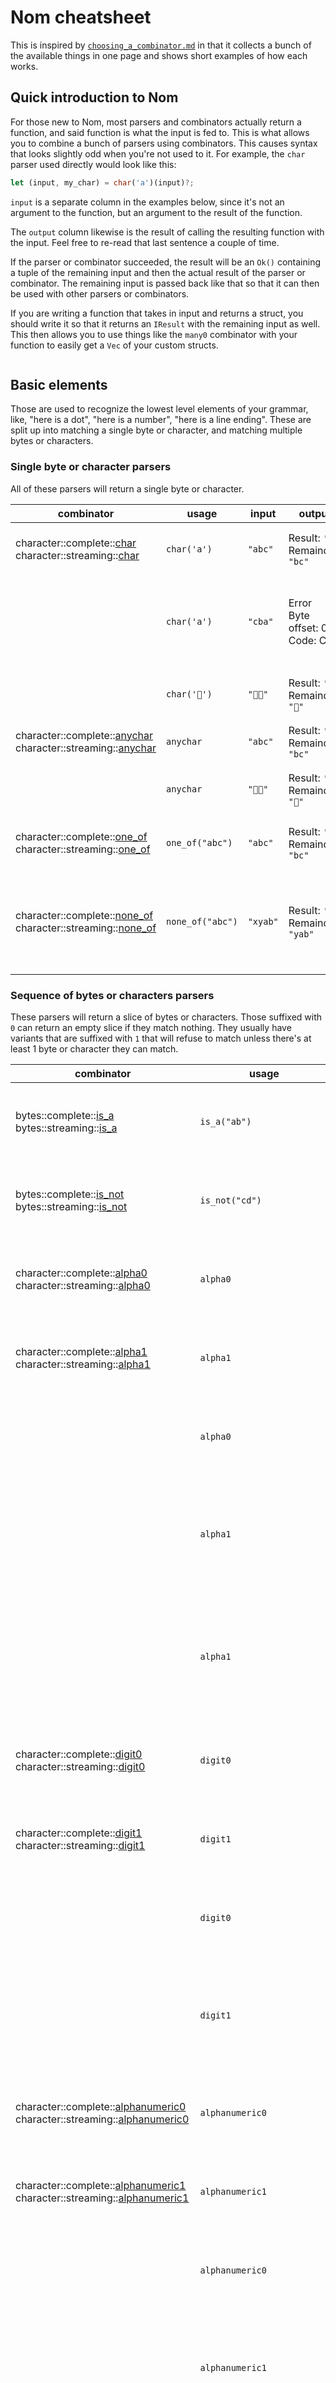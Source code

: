 # Nom cheatsheet

This is inspired by [`choosing_a_combinator.md`](https://github.com/Geal/nom/blob/master/doc/choosing_a_combinator.md) in that it collects a bunch of the available things in one page and shows short examples of how each works.




## Quick introduction to Nom

For those new to Nom, most parsers and combinators actually return a function, and said function is what the input is fed to. This is what allows you to combine a bunch of parsers using combinators. This causes syntax that looks slightly odd when you're not used to it. For example, the `char` parser used directly would look like this:

```rust
let (input, my_char) = char('a')(input)?;
```

`input` is a separate column in the examples below, since it's not an argument to the function, but an argument to the result of the function.

The `output` column likewise is the result of calling the resulting function with the input. Feel free to re-read that last sentence a couple of time.

If the parser or combinator succeeded, the result will be an `Ok()` containing a tuple of the remaining input and then the actual result of the parser or combinator. The remaining input is passed back like that so that it can then be used with other parsers or combinators.

If you are writing a function that takes in input and returns a struct, you should write it so that it returns an `IResult` with the remaining input as well. This then allows you to use things like the `many0` combinator with your function to easily get a `Vec` of your custom structs.

```rust

```

## Basic elements

Those are used to recognize the lowest level elements of your grammar, like, "here is a dot", "here is a number", "here is a line ending". These are split up into matching a single byte or character, and matching multiple bytes or characters. 

### Single byte or character parsers

All of these parsers will return a single byte or character.

| combinator | usage | input | output | description |
|---|---|---|---|---|
| character::complete::[char](https://docs.rs/nom/latest/nom/character/complete/fn.char.html)<br>character::streaming::[char](https://docs.rs/nom/latest/nom/character/streaming/fn.char.html) | `char('a')` | `"abc"` | Result: `'a'`<br>Remainder: `"bc"` | Matches one specific character |
|  | `char('a')` | `"cba"` | Error<br>Byte offset: 0<br>Code: Char | If that character isn't the immediate input, parsing fails |
|  | `char('💞')` | `"💞🦀"` | Result: `'💞'`<br>Remainder: `"🦀"` | Multi-byte characters work as well |
| character::complete::[anychar](https://docs.rs/nom/latest/nom/character/complete/fn.anychar.html)<br>character::streaming::[anychar](https://docs.rs/nom/latest/nom/character/streaming/fn.anychar.html) | `anychar` | `"abc"` | Result: `'a'`<br>Remainder: `"bc"` | Matches any single character |
|  | `anychar` | `"💞🦀"` | Result: `'💞'`<br>Remainder: `"🦀"` | Multi-byte characters work as well |
| character::complete::[one_of](https://docs.rs/nom/latest/nom/character/complete/fn.one_of.html)<br>character::streaming::[one_of](https://docs.rs/nom/latest/nom/character/streaming/fn.one_of.html) | `one_of("abc")` | `"abc"` | Result: `'a'`<br>Remainder: `"bc"` | Matches one of the provided characters |
| character::complete::[none_of](https://docs.rs/nom/latest/nom/character/complete/fn.none_of.html)<br>character::streaming::[none_of](https://docs.rs/nom/latest/nom/character/streaming/fn.none_of.html) | `none_of("abc")` | `"xyab"` | Result: `'x'`<br>Remainder: `"yab"` | Matches a single character that is anything but the provided characters |

### Sequence of bytes or characters parsers

These parsers will return a slice of bytes or characters. Those suffixed with `0` can return an empty slice if they match nothing. They usually have variants that are suffixed with `1` that will refuse to match unless there's at least 1 byte or character they can match. 

| combinator | usage | input | output | description |
|---|---|---|---|---|
| bytes::complete::[is_a](https://docs.rs/nom/latest/nom/bytes/complete/fn.is_a.html)<br>bytes::streaming::[is_a](https://docs.rs/nom/latest/nom/bytes/streaming/fn.is_a.html) | `is_a("ab")` | `"ababc"` | Result: `"abab"`<br>Remainder: `"c"` | Matches a sequence of any of the characters passed as arguments |
| bytes::complete::[is_not](https://docs.rs/nom/latest/nom/bytes/complete/fn.is_not.html)<br>bytes::streaming::[is_not](https://docs.rs/nom/latest/nom/bytes/streaming/fn.is_not.html) | `is_not("cd")` | `"ababc"` | Result: `"abab"`<br>Remainder: `"c"` | Matches a sequence of none of the characters passed as arguments |
| character::complete::[alpha0](https://docs.rs/nom/latest/nom/character/complete/fn.alpha0.html)<br>character::streaming::[alpha0](https://docs.rs/nom/latest/nom/character/streaming/fn.alpha0.html) | `alpha0` | `"abc123"` | Result: `"abc"`<br>Remainder: `"123"` | Matches zero or more alphabetical ASCII characters (`a-zA-Z`) |
| character::complete::[alpha1](https://docs.rs/nom/latest/nom/character/complete/fn.alpha1.html)<br>character::streaming::[alpha1](https://docs.rs/nom/latest/nom/character/streaming/fn.alpha1.html) | `alpha1` | `"abc123"` | Result: `"abc"`<br>Remainder: `"123"` | Matches one or more alphabetical ASCII characters (`a-zA-Z`) |
|  | `alpha0` | `"123abc"` | Result: `""`<br>Remainder: `"123abc"` | Because it is allowed to return an empty string, this does not error |
|  | `alpha1` | `"123abc"` | Error<br>Byte offset: 0<br>Code: Alpha | This however does error, because there must be at least one alphabetical ASCII character |
|  | `alpha1` | `"ααα"` | Error<br>Byte offset: 0<br>Code: Alpha | Only ASCII counts for these, not all of the unicode alphabetical characters. (These are Greek Alphas.) |
| character::complete::[digit0](https://docs.rs/nom/latest/nom/character/complete/fn.digit0.html)<br>character::streaming::[digit0](https://docs.rs/nom/latest/nom/character/streaming/fn.digit0.html) | `digit0` | `"123abc"` | Result: `"123"`<br>Remainder: `"abc"` | Matches zero or more numerical ASCII characters (`0-9`) |
| character::complete::[digit1](https://docs.rs/nom/latest/nom/character/complete/fn.digit1.html)<br>character::streaming::[digit1](https://docs.rs/nom/latest/nom/character/streaming/fn.digit1.html) | `digit1` | `"123abc"` | Result: `"123"`<br>Remainder: `"abc"` | Matches one or more numerical ASCII characters (`0-9`) |
|  | `digit0` | `"abc123"` | Result: `""`<br>Remainder: `"abc123"` | Because it is allowed to return an empty string, this does not error |
|  | `digit1` | `"abc123"` | Error<br>Byte offset: 0<br>Code: Digit | This however does error, because there must be at least one numerical ASCII character |
| character::complete::[alphanumeric0](https://docs.rs/nom/latest/nom/character/complete/fn.alphanumeric0.html)<br>character::streaming::[alphanumeric0](https://docs.rs/nom/latest/nom/character/streaming/fn.alphanumeric0.html) | `alphanumeric0` | `"abc123"` | Result: `"abc123"`<br>Remainder: `""` | Matches zero or more alphanumeric ASCII characters (`a-zA-Z0-9`) |
| character::complete::[alphanumeric1](https://docs.rs/nom/latest/nom/character/complete/fn.alphanumeric1.html)<br>character::streaming::[alphanumeric1](https://docs.rs/nom/latest/nom/character/streaming/fn.alphanumeric1.html) | `alphanumeric1` | `"abc123"` | Result: `"abc123"`<br>Remainder: `""` | Matches one or more alphanumeric ASCII characters (`a-zA-Z0-9`) |
|  | `alphanumeric0` | `"&abc123"` | Result: `""`<br>Remainder: `"&abc123"` | Because it is allowed to return an empty string, this does not error |
|  | `alphanumeric1` | `"&abc123"` | Error<br>Byte offset: 0<br>Code: AlphaNumeric | This however does error, because there must be at least one alphanumeric ASCII character |
| character::complete::[hex_digit0](https://docs.rs/nom/latest/nom/character/complete/fn.hex_digit0.html)<br>character::streaming::[hex_digit0](https://docs.rs/nom/latest/nom/character/streaming/fn.hex_digit0.html) | `hex_digit0` | `"123abcghi"` | Result: `"123abc"`<br>Remainder: `"ghi"` | Matches zero or more hexadecimal ASCII characters (`0-9a-fA-F`) |
| character::complete::[hex_digit1](https://docs.rs/nom/latest/nom/character/complete/fn.hex_digit1.html)<br>character::streaming::[hex_digit1](https://docs.rs/nom/latest/nom/character/streaming/fn.hex_digit1.html) | `hex_digit1` | `"123abcghi"` | Result: `"123abc"`<br>Remainder: `"ghi"` | Matches one or more hexadecimal ASCII characters (`0-9a-fA-F`) |
| bytes::complete::[tag](https://docs.rs/nom/latest/nom/bytes/complete/fn.tag.html)<br>bytes::streaming::[tag](https://docs.rs/nom/latest/nom/bytes/streaming/fn.tag.html)<br>bits::complete::[tag](https://docs.rs/nom/latest/nom/bits/complete/fn.tag.html)<br>bits::streaming::[tag](https://docs.rs/nom/latest/nom/bits/streaming/fn.tag.html) | `tag("hello")` | `"hello world"` | Result: `"hello"`<br>Remainder: `" world"` | Recognizes a specific suite of characters, bytes, or bits |
| bytes::complete::[tag_no_case](https://docs.rs/nom/latest/nom/bytes/complete/fn.tag_no_case.html)<br>bytes::streaming::[tag_no_case](https://docs.rs/nom/latest/nom/bytes/streaming/fn.tag_no_case.html) | `tag_no_case("hello")` | `"HeLLo World"` | Result: `"HeLLo"`<br>Remainder: `" World"` | Recognizes a specific suite of characters, in a case insensitive manner |
|  | `tag_no_case("γειά")` | `"Γειά Κόσμο"` | Result: `"Γειά"`<br>Remainder: `" Κόσμο"` | This also works with non-ASCII characters. A `γ` is a lowercase `Γ`. (Greek Gamma) |
| character::complete::[newline](https://docs.rs/nom/latest/nom/character/complete/fn.newline.html)<br>character::streaming::[newline](https://docs.rs/nom/latest/nom/character/streaming/fn.newline.html) | `newline` | `"\nhello"` | Result: `'\n'`<br>Remainder: `"hello"` | Matches a newline character, known as `\n` or `LF` |
| character::complete::[crlf](https://docs.rs/nom/latest/nom/character/complete/fn.crlf.html)<br>character::streaming::[crlf](https://docs.rs/nom/latest/nom/character/streaming/fn.crlf.html) | `crlf` | `"\r\nhello"` | Result: `"\r\n"`<br>Remainder: `"hello"` | Matches a carriage return followed by a newline, known as `\r\n` or `CRLF` |
| character::complete::[line_ending](https://docs.rs/nom/latest/nom/character/complete/fn.line_ending.html)<br>character::streaming::[line_ending](https://docs.rs/nom/latest/nom/character/streaming/fn.line_ending.html) | `line_ending` | `"\r\nhello"` | Result: `"\r\n"`<br>Remainder: `"hello"` | Matches an end of line, either Unix style (`\n` or `LF`) or Windows style (`\r\n` AKA `CRLF`) |
|  | `line_ending` | `"\nhello"` | Result: `"\n"`<br>Remainder: `"hello"` | Basically `line_ending` is the same as [`alt((crlf, newline))`](alt), but has a better performance |
| bytes::complete::[take](https://docs.rs/nom/latest/nom/bytes/complete/fn.take.html)<br>bytes::streaming::[take](https://docs.rs/nom/latest/nom/bytes/streaming/fn.take.html)<br>bits::complete::[take](https://docs.rs/nom/latest/nom/bits/complete/fn.take.html)<br>bits::streaming::[take](https://docs.rs/nom/latest/nom/bits/streaming/fn.take.html) | `take(4u8)` | `"hello"` | Result: `"hell"`<br>Remainder: `"o"` | Takes a specific number of characters, bytes, or bits |
| bytes::complete::[take_while](https://docs.rs/nom/latest/nom/bytes/complete/fn.take_while.html)<br>bytes::streaming::[take_while](https://docs.rs/nom/latest/nom/bytes/streaming/fn.take_while.html)<br>bytes::complete::[take_while1](https://docs.rs/nom/latest/nom/bytes/complete/fn.take_while1.html)<br>bytes::streaming::[take_while1](https://docs.rs/nom/latest/nom/bytes/streaming/fn.take_while1.html) | `take_while(\|c\| c as u8 > 64)` | `"abc123"` | Result: `"abc"`<br>Remainder: `"123"` | Returns the longest consecutive list of bytes for which the provided function returns true. `take_while1` does the same, but must return at least one character |
| bytes::complete::[take_while_m_n](https://docs.rs/nom/latest/nom/bytes/complete/fn.take_while_m_n.html)<br>bytes::streaming::[take_while_m_n](https://docs.rs/nom/latest/nom/bytes/streaming/fn.take_while_m_n.html) | `take_while_m_n(4, 5, \|c\| is_alphanumeric(c as u8))` | `"abcd123"` | Result: `"abcd1"`<br>Remainder: `"23"` | Like `take_while`, but with a minimum and maximum length for the match |
|  | `take_while_m_n(4, 5, \|c\| is_alphanumeric(c as u8))` | `"abcd-123"` | Result: `"abcd"`<br>Remainder: `"-123"` |  |
| bytes::complete::[take_till](https://docs.rs/nom/latest/nom/bytes/complete/fn.take_till.html)<br>bytes::streaming::[take_till](https://docs.rs/nom/latest/nom/bytes/streaming/fn.take_till.html)<br>bytes::complete::[take_till1](https://docs.rs/nom/latest/nom/bytes/complete/fn.take_till1.html)<br>bytes::streaming::[take_till1](https://docs.rs/nom/latest/nom/bytes/streaming/fn.take_till1.html) | `take_till(\|c\| c as u8 <= 64)` | `"abc123"` | Result: `"abc"`<br>Remainder: `"123"` | Returns the longest list of consecutive bytes for which the provided function returns false. `take_till1` does the same, but must return at least one character. Basically `take_till` is the same as `take_while` but with the result of the provided function negated |
| bytes::complete::[take_until](https://docs.rs/nom/latest/nom/bytes/complete/fn.take_until.html)<br>bytes::streaming::[take_until](https://docs.rs/nom/latest/nom/bytes/streaming/fn.take_until.html)<br>bytes::complete::[take_until1](https://docs.rs/nom/latest/nom/bytes/complete/fn.take_until1.html)<br>bytes::streaming::[take_until1](https://docs.rs/nom/latest/nom/bytes/streaming/fn.take_until1.html) | `take_until("world")` | `"Hello world"` | Result: `"Hello "`<br>Remainder: `"world"` | Returns the longest list of bytes or characters until the provided tag is found. `take_until1` does the same, but must return at least one character |
| bytes::complete::[escaped](https://docs.rs/nom/latest/nom/bytes/complete/fn.escaped.html)<br>bytes::streaming::[escaped](https://docs.rs/nom/latest/nom/bytes/streaming/fn.escaped.html) | `escaped(digit1, '\\', one_of(r#""n\"#))` | `r#"12\"34"#` | Result: `"12\\\"34"`<br>Remainder: `""` | XXX: no idea why this is useful |
|  | `escaped(digit1, '\\', one_of(r#""n\"#))` | `r#"12"34"#` | Result: `"12"`<br>Remainder: `"\"34"` |  |
| bytes::complete::[escaped_transform](https://docs.rs/nom/latest/nom/bytes/complete/fn.escaped_transform.html)<br>bytes::streaming::[escaped_transform](https://docs.rs/nom/latest/nom/bytes/streaming/fn.escaped_transform.html) | `escaped_transform(alpha1, '\\', value("n", tag("n")))` | `r"ab\ncd"` | Result: `"abncd"`<br>Remainder: `""` | XXX: no idea why this is useful |

## General combinators

| combinator | usage | input | output | description |
|---|---|---|---|---|
| combinator::[value](https://docs.rs/nom/latest/nom/combinator/fn.value.html) | `value(1234, alpha1)` | `"abc789def"` | Result: `1234`<br>Remainder: `"789def"` | Returns the provided value if the parser succeeds |
| combinator::[map](https://docs.rs/nom/latest/nom/combinator/fn.map.html) | `map(digit1, \|s: &str\| s.parse::<u8>().unwrap())` | `"123abc"` | Result: `123`<br>Remainder: `"abc"` | Maps a function on the result of a parser |
| combinator::[map_opt](https://docs.rs/nom/latest/nom/combinator/fn.map_opt.html) | `map_opt(digit1, \|s: &str\| s.parse::<u8>().ok())` | `"123abc"` | Result: `123`<br>Remainder: `"abc"` | Same as `map()` but requires the function to return an `Option` |
| combinator::[map_res](https://docs.rs/nom/latest/nom/combinator/fn.map_res.html) | `map_res(digit1, \|s: &str\| s.parse::<u8>())` | `"123abc"` | Result: `123`<br>Remainder: `"abc"` | Same as `map()` but requires the function to return an `Result` |
| combinator::[flat_map](https://docs.rs/nom/latest/nom/combinator/fn.flat_map.html) | `flat_map(u8, take)` | `&[2, 90, 91, 92, 93][..]` | Result: `[90, 91]`<br>Remainder: `[92, 93]` | Apply the first parser, then use its output as the argument for the second parser and apply that to the rest of the input. In this example `u8` reads a single byte as an unsigned integer, then makes that the argument to `take` causing it to read the next 2 bytes |
| combinator::[map_parser](https://docs.rs/nom/latest/nom/combinator/fn.map_parser.html) | `map_parser(take(5u8), digit1)` | `"123abc"` | Result: `"123"`<br>Remainder: `"c"` | Apply the second parser on the result of the first parser |
| combinator::[not](https://docs.rs/nom/latest/nom/combinator/fn.not.html) | `not(alpha1)` | `"123"` | Result: `()`<br>Remainder: `"123"` | Succeeds if the child parser returns an error |
| combinator::[opt](https://docs.rs/nom/latest/nom/combinator/fn.opt.html) | `opt(alpha1)` | `"abc123"` | Result: `Some("abc")`<br>Remainder: `"123"` | Returns an `Option` of the child parser. `Some()` if the child parser is succesful, and `None` if not |
| combinator::[peek](https://docs.rs/nom/latest/nom/combinator/fn.peek.html) | `peek(alpha1)` | `"abc123"` | Result: `"abc"`<br>Remainder: `"abc123"` | Applies the child parser but does not consume the input |
|  | `alpha1` | `"abc123"` | Result: `"abc"`<br>Remainder: `"123"` |  |
| combinator::[recognize](https://docs.rs/nom/latest/nom/combinator/fn.recognize.html) | `recognize(separated_pair(alpha1, char(','), alpha1))` | `"abc,def"` | Result: `"abc,def"`<br>Remainder: `""` | Returns a slice of the input consumed by the child parser/combinator. No matter how complex/nested, or whether combinators throw parts away, this will return a single slice with everything that was consumed |
| combinator::[rest](https://docs.rs/nom/latest/nom/combinator/fn.rest.html) | `rest` | `"abc"` | Result: `"abc"`<br>Remainder: `""` | Returns the remaining input. Mainly useful for combining with other combinators |
| combinator::[rest_len](https://docs.rs/nom/latest/nom/combinator/fn.rest_len.html) | `rest_len` | `"abc"` | Result: `3`<br>Remainder: `"abc"` | Returns the length of the remaining input, does not consume anything |
| combinator::[into](https://docs.rs/nom/latest/nom/combinator/fn.into.html) | `let output: IResult<&str, Vec<u8>> = into(my_alpha1)` | `"abcd"` | Result: `[97, 98, 99, 100]`<br>Remainder: `""` | Use Rust's `Into` trait to convert the result of a parser if possible |

## Choice combinators

| combinator | usage | input | output | description |
|---|---|---|---|---|
| branch::[alt](https://docs.rs/nom/latest/nom/branch/fn.alt.html) | `alt((tag("ab"), tag("cd")))` | `"cdef"` | Result: `"cd"`<br>Remainder: `"ef"` | Try a list of parsers and return the result of the first successful one |
| combinator::[success](https://docs.rs/nom/latest/nom/combinator/fn.success.html) | `success(1)` | `"abc"` | Result: `1`<br>Remainder: `"abc"` | Always succeeds and returns the given value without consuming any input. Useful for giving `alt` a default |
|  | `alt((value(-1, char('-')), value(1, char('+')), success(1)))` | `"10"` | Result: `1`<br>Remainder: `"10"` |  |
| branch::[permutation](https://docs.rs/nom/latest/nom/branch/fn.permutation.html) | `permutation((tag("ab"), tag("cd"), tag("12")))` | `"cd12abc"` | Result: `("ab", "cd", "12")`<br>Remainder: `"c"` | Succeeds when all its child parser have succeeded, whatever the order |
| combinator::[cond](https://docs.rs/nom/latest/nom/combinator/fn.cond.html) | `cond(true, alpha1)` | `"abc123"` | Result: `Some("abc")`<br>Remainder: `"123"` | Return result from the parser if the first argument is true, otherwise return `None` |

## Sequence combinators

| combinator | usage | input | output | description |
|---|---|---|---|---|
| sequence::[delimited](https://docs.rs/nom/latest/nom/sequence/fn.delimited.html) | `delimited(char('('), take(2u8), char(')'))` | `"(ab)cd"` | Result: `"ab"`<br>Remainder: `"cd"` | Returns only the second parser out of three |
| sequence::[preceded](https://docs.rs/nom/latest/nom/sequence/fn.preceded.html) | `preceded(tag("ab"), tag("XY"))` | `"abXYZ"` | Result: `"XY"`<br>Remainder: `"Z"` | Returns only the second parser out of two |
| sequence::[terminated](https://docs.rs/nom/latest/nom/sequence/fn.terminated.html) | `terminated(tag("ab"), tag("XY"))` | `"abXYZ"` | Result: `"ab"`<br>Remainder: `"Z"` | Returns only the result from the first parser out of two, discarding the other |
| sequence::[pair](https://docs.rs/nom/latest/nom/sequence/fn.pair.html) | `pair(tag("ab"), tag("XY"))` | `"abXYZ"` | Result: `("ab", "XY")`<br>Remainder: `"Z"` | Applies two parsers, returns their results as a tuple |
| sequence::[separated_pair](https://docs.rs/nom/latest/nom/sequence/fn.separated_pair.html) | `separated_pair(tag("hello"), char(','), tag("world"))` | `"hello,world!"` | Result: `("hello", "world")`<br>Remainder: `"!"` | Returns the results from the first and third parsers as a tuple, discarding the second |
| sequence::[tuple](https://docs.rs/nom/latest/nom/sequence/fn.tuple.html) | `tuple((tag("ab"), tag("XY"), take(1u8)))` | `"abXYZ!"` | Result: `("ab", "XY", "Z")`<br>Remainder: `"!"` | Chains parsers and assembles the sub results in a tuple. You can use as many child parsers as you can put elements in a tuple |

## Applying a parser multiple times

| combinator | usage | input | output | description |
|---|---|---|---|---|
| multi::[count](https://docs.rs/nom/latest/nom/multi/fn.count.html) | `count(take(2u8), 3)` | `"abcdefgh"` | Result: `["ab", "cd", "ef"]`<br>Remainder: `"gh"` | Applies the child parser a specified number of times and returns the list of results in a `Vec` |
| multi::[many0](https://docs.rs/nom/latest/nom/multi/fn.many0.html)<br>multi::[many1](https://docs.rs/nom/latest/nom/multi/fn.many1.html) | `many0(tag("ab"))` | `"abababc"` | Result: `["ab", "ab", "ab"]`<br>Remainder: `"c"` | Applies the parser 0 or more times and returns the list of results in a `Vec`. `many1` does the same operation but must return at least one element |
| multi::[many_m_n](https://docs.rs/nom/latest/nom/multi/fn.many_m_n.html) | `many_m_n(2, 2, tag("ab"))` | `"ababc"` | Result: `["ab", "ab"]`<br>Remainder: `"c"` | Applies the parser at least `m` and at most `n` times and returns the list of results in a `Vec` |
| multi::[many_till](https://docs.rs/nom/latest/nom/multi/fn.many_till.html) | `many_till(tag("ab"), tag("ef"))` | `"ababefg"` | Result: `(["ab", "ab"], "ef")`<br>Remainder: `"g"` | Applies the first parser until the second applies. Returns a tuple containing the list of results from the first in a `Vec` and the result of the second |
| multi::[separated_list0](https://docs.rs/nom/latest/nom/multi/fn.separated_list0.html)<br>multi::[separated_list1](https://docs.rs/nom/latest/nom/multi/fn.separated_list1.html) | `separated_list0(tag(","), tag("ab"))` | `"ab,ab,ab."` | Result: `["ab", "ab", "ab"]`<br>Remainder: `"."` | Using the first parser to match separators, returns a `Vec` of zero or more results from the second parser. `separated_list1` does the same operation but must return at least one element |
| multi::[fold_many0](https://docs.rs/nom/latest/nom/multi/fn.fold_many0.html)<br>multi::[fold_many1](https://docs.rs/nom/latest/nom/multi/fn.fold_many1.html)<br>multi::[fold_many_m_n](https://docs.rs/nom/latest/nom/multi/fn.fold_many_m_n.html) | `fold_many0(take(1u8), Vec::new, \|mut acc, item\| { acc.push(item); acc })` | `"abc"` | Result: `["a", "b", "c"]`<br>Remainder: `""` | Applies the parser 0 or more times and folds the list of return values. The `fold_many1` version must apply the parser at least one time, and `fold_many_m_n` must apply the parser at least `m` and at most `n` times |
| multi::[length_count](https://docs.rs/nom/latest/nom/multi/fn.length_count.html) | `length_count(number, tag("ab"))` | `"2ababab"` | Result: `["ab", "ab"]`<br>Remainder: `"ab"` | Gets a number from the first parser, then applies the second parser that many times. `number` is a custom defined parser along the lines of text to integer parsers below |

## Combinators to do with completeness

| combinator | usage | input | output | description |
|---|---|---|---|---|
| combinator::[all_consuming](https://docs.rs/nom/latest/nom/combinator/fn.all_consuming.html) | `all_consuming(pair(alpha1, number))` | `"abc123"` | Result: `("abc", 123)`<br>Remainder: `""` | Returns what the child parser returned if, and only if, the input is exhausted. Otherwise returns an error |
|  | `all_consuming(pair(alpha1, number))` | `"abc123abc"` | Error<br>Byte offset: 6<br>Code: Eof |  |
| combinator::[complete](https://docs.rs/nom/latest/nom/combinator/fn.complete.html) | `complete(nom::bytes::streaming::take(5u8))` | `"abcd"` | Error<br>Byte offset: 0<br>Code: Complete | Turns an `Incomplete` result from a streaming parser into an error. The example is the equivalent of `nom::bytes::complete::take(5u8)` |
|  | `nom::bytes::streaming::take(5u8)` | `"abcd"` | Incomplete<br>Needed: unknown |  |
| combinator::[eof](https://docs.rs/nom/latest/nom/combinator/fn.eof.html) | `eof` | `""` | Result: `""`<br>Remainder: `""` | Returns an error if the input is not exhausted, otherwise returns the input |
|  | `eof` | `"abc"` | Error<br>Byte offset: 0<br>Code: Eof |  |

## Numbers

### Text to number

Nom does not provide helper functions for converting text to integers, so here are some
various ways to get started:

#### Generic integer with optional +/- sign
```rust
fn number<T>(input: &str) -> IResult<&str, T>
where
    T: FromStr,
    <T as std::str::FromStr>::Err: std::fmt::Debug,
{
    map(
        recognize(pair(opt(one_of("+-")), digit1)),
        |s: &str| s.parse::<T>().unwrap()
    )(input)
}
```
#### Generic integer with optional - sign
```rust
fn number<T>(input: &str) -> IResult<&str, T>
where
    T: FromStr,
    <T as std::str::FromStr>::Err: std::fmt::Debug,
{
    map(
        recognize(pair(opt(tag("-")), digit1)),
        |s: &str| s.parse::<T>().unwrap()
    )(input)
}
```
#### `usize`
```rust
fn number(input: &str) -> IResult<&str, usize> {
    map(digit1, |s: &str| s.parse::<usize>().unwrap())(input)
}
```
#### Provided integer parsers

| combinator | usage | input | output | description |
|---|---|---|---|---|
| number::complete::[double](https://docs.rs/nom/latest/nom/number/complete/fn.double.html)<br>number::streaming::[double](https://docs.rs/nom/latest/nom/number/streaming/fn.double.html)<br>number::complete::[float](https://docs.rs/nom/latest/nom/number/complete/fn.float.html)<br>number::streaming::[float](https://docs.rs/nom/latest/nom/number/streaming/fn.float.html) | `double` | `"123E-02"` | Result: `1.23`<br>Remainder: `""` | Recognizes floating point number in a byte string and returns an `f64`.  `float` does the same for `f32` |
| number::complete::[recognize_float](https://docs.rs/nom/latest/nom/number/complete/fn.recognize_float.html)<br>number::streaming::[recognize_float](https://docs.rs/nom/latest/nom/number/streaming/fn.recognize_float.html) | `recognize_float` | `"123E-02"` | Result: `"123E-02"`<br>Remainder: `""` | Recognizes floating point number in a byte string and returns the corresponding slice |
| number::complete::[hex_u32](https://docs.rs/nom/latest/nom/number/complete/fn.hex_u32.html)<br>number::streaming::[hex_u32](https://docs.rs/nom/latest/nom/number/streaming/fn.hex_u32.html) | `hex_u32` | `b"abcxyz"` | Result: `2748`<br>Remainder: `[120, 121, 122]` | Recognizes hex-encoded `u32` |

### Binary to number

Parsing integers from binary formats can be done in two ways: With parser functions, or combinators with configurable endianness:

| combinator | usage | input | output | description |
|---|---|---|---|---|
| number::complete::[i8](https://docs.rs/nom/latest/nom/number/complete/fn.i8.html)<br>number::streaming::[i8](https://docs.rs/nom/latest/nom/number/streaming/fn.i8.html) | `i8` | `&[0xf0][..]` | Result: `-16`<br>Remainder: `[]` | Recognizes a signed integer. Endianness does not matter for single byte numbers, so there's no `nom::Endianness` parameter |
| number::complete::[i16](https://docs.rs/nom/latest/nom/number/complete/fn.i16.html)<br>number::streaming::[i16](https://docs.rs/nom/latest/nom/number/streaming/fn.i16.html)<br>number::complete::[i24](https://docs.rs/nom/latest/nom/number/complete/fn.i24.html)<br>number::streaming::[i24](https://docs.rs/nom/latest/nom/number/streaming/fn.i24.html)<br>number::complete::[i32](https://docs.rs/nom/latest/nom/number/complete/fn.i32.html)<br>number::streaming::[i32](https://docs.rs/nom/latest/nom/number/streaming/fn.i32.html)<br>number::complete::[i64](https://docs.rs/nom/latest/nom/number/complete/fn.i64.html)<br>number::streaming::[i64](https://docs.rs/nom/latest/nom/number/streaming/fn.i64.html)<br>number::complete::[i128](https://docs.rs/nom/latest/nom/number/complete/fn.i128.html)<br>number::streaming::[i128](https://docs.rs/nom/latest/nom/number/streaming/fn.i128.html) | `i16(Endianness::Big)` | `&[0xff, 0x00][..]` | Result: `-256`<br>Remainder: `[]` | Recognizes a signed integer. Various bitsize functions are available. Endianness handled according to parameter |
| number::complete::[u8](https://docs.rs/nom/latest/nom/number/complete/fn.u8.html)<br>number::streaming::[u8](https://docs.rs/nom/latest/nom/number/streaming/fn.u8.html) | `u8` | `&[0xf0][..]` | Result: `240`<br>Remainder: `[]` | Recognizes a unsigned integer. Endianness does not matter for single byte numbers, so there's no `nom::Endianness` parameter |
| number::complete::[u16](https://docs.rs/nom/latest/nom/number/complete/fn.u16.html)<br>number::streaming::[u16](https://docs.rs/nom/latest/nom/number/streaming/fn.u16.html)<br>number::complete::[u24](https://docs.rs/nom/latest/nom/number/complete/fn.u24.html)<br>number::streaming::[u24](https://docs.rs/nom/latest/nom/number/streaming/fn.u24.html)<br>number::complete::[u32](https://docs.rs/nom/latest/nom/number/complete/fn.u32.html)<br>number::streaming::[u32](https://docs.rs/nom/latest/nom/number/streaming/fn.u32.html)<br>number::complete::[u64](https://docs.rs/nom/latest/nom/number/complete/fn.u64.html)<br>number::streaming::[u64](https://docs.rs/nom/latest/nom/number/streaming/fn.u64.html)<br>number::complete::[u128](https://docs.rs/nom/latest/nom/number/complete/fn.u128.html)<br>number::streaming::[u128](https://docs.rs/nom/latest/nom/number/streaming/fn.u128.html) | `u16(Endianness::Big)` | `&[0xff, 0x00][..]` | Result: `65280`<br>Remainder: `[]` | Recognizes a unsigned integer. Various bitsize functions are available. Endianness handled according to parameter |
| number::complete::[be_i8](https://docs.rs/nom/latest/nom/number/complete/fn.be_i8.html)<br>number::streaming::[be_i8](https://docs.rs/nom/latest/nom/number/streaming/fn.be_i8.html)<br>number::complete::[be_i16](https://docs.rs/nom/latest/nom/number/complete/fn.be_i16.html)<br>number::streaming::[be_i16](https://docs.rs/nom/latest/nom/number/streaming/fn.be_i16.html)<br>number::complete::[be_i24](https://docs.rs/nom/latest/nom/number/complete/fn.be_i24.html)<br>number::streaming::[be_i24](https://docs.rs/nom/latest/nom/number/streaming/fn.be_i24.html)<br>number::complete::[be_i32](https://docs.rs/nom/latest/nom/number/complete/fn.be_i32.html)<br>number::streaming::[be_i32](https://docs.rs/nom/latest/nom/number/streaming/fn.be_i32.html)<br>number::complete::[be_i64](https://docs.rs/nom/latest/nom/number/complete/fn.be_i64.html)<br>number::streaming::[be_i64](https://docs.rs/nom/latest/nom/number/streaming/fn.be_i64.html)<br>number::complete::[be_i128](https://docs.rs/nom/latest/nom/number/complete/fn.be_i128.html)<br>number::streaming::[be_i128](https://docs.rs/nom/latest/nom/number/streaming/fn.be_i128.html) | `be_i16` | `&[0xff, 0xaa][..]` | Result: `-86`<br>Remainder: `[]` | Recognizes a big endian signed integer |
| number::complete::[be_u8](https://docs.rs/nom/latest/nom/number/complete/fn.be_u8.html)<br>number::streaming::[be_u8](https://docs.rs/nom/latest/nom/number/streaming/fn.be_u8.html)<br>number::complete::[be_u16](https://docs.rs/nom/latest/nom/number/complete/fn.be_u16.html)<br>number::streaming::[be_u16](https://docs.rs/nom/latest/nom/number/streaming/fn.be_u16.html)<br>number::complete::[be_u24](https://docs.rs/nom/latest/nom/number/complete/fn.be_u24.html)<br>number::streaming::[be_u24](https://docs.rs/nom/latest/nom/number/streaming/fn.be_u24.html)<br>number::complete::[be_u32](https://docs.rs/nom/latest/nom/number/complete/fn.be_u32.html)<br>number::streaming::[be_u32](https://docs.rs/nom/latest/nom/number/streaming/fn.be_u32.html)<br>number::complete::[be_u64](https://docs.rs/nom/latest/nom/number/complete/fn.be_u64.html)<br>number::streaming::[be_u64](https://docs.rs/nom/latest/nom/number/streaming/fn.be_u64.html)<br>number::complete::[be_u128](https://docs.rs/nom/latest/nom/number/complete/fn.be_u128.html)<br>number::streaming::[be_u128](https://docs.rs/nom/latest/nom/number/streaming/fn.be_u128.html) | `be_u16` | `&[0xff, 0xaa][..]` | Result: `65450`<br>Remainder: `[]` | Recognizes a big endian unsigned integer |
| number::complete::[le_i8](https://docs.rs/nom/latest/nom/number/complete/fn.le_i8.html)<br>number::streaming::[le_i8](https://docs.rs/nom/latest/nom/number/streaming/fn.le_i8.html)<br>number::complete::[le_i16](https://docs.rs/nom/latest/nom/number/complete/fn.le_i16.html)<br>number::streaming::[le_i16](https://docs.rs/nom/latest/nom/number/streaming/fn.le_i16.html)<br>number::complete::[le_i24](https://docs.rs/nom/latest/nom/number/complete/fn.le_i24.html)<br>number::streaming::[le_i24](https://docs.rs/nom/latest/nom/number/streaming/fn.le_i24.html)<br>number::complete::[le_i32](https://docs.rs/nom/latest/nom/number/complete/fn.le_i32.html)<br>number::streaming::[le_i32](https://docs.rs/nom/latest/nom/number/streaming/fn.le_i32.html)<br>number::complete::[le_i64](https://docs.rs/nom/latest/nom/number/complete/fn.le_i64.html)<br>number::streaming::[le_i64](https://docs.rs/nom/latest/nom/number/streaming/fn.le_i64.html)<br>number::complete::[le_i128](https://docs.rs/nom/latest/nom/number/complete/fn.le_i128.html)<br>number::streaming::[le_i128](https://docs.rs/nom/latest/nom/number/streaming/fn.le_i128.html) | `le_i16` | `&[0xff, 0xaa][..]` | Result: `-21761`<br>Remainder: `[]` | Recognizes a big endian signed integer |
| number::complete::[le_u8](https://docs.rs/nom/latest/nom/number/complete/fn.le_u8.html)<br>number::streaming::[le_u8](https://docs.rs/nom/latest/nom/number/streaming/fn.le_u8.html)<br>number::complete::[le_u16](https://docs.rs/nom/latest/nom/number/complete/fn.le_u16.html)<br>number::streaming::[le_u16](https://docs.rs/nom/latest/nom/number/streaming/fn.le_u16.html)<br>number::complete::[le_u24](https://docs.rs/nom/latest/nom/number/complete/fn.le_u24.html)<br>number::streaming::[le_u24](https://docs.rs/nom/latest/nom/number/streaming/fn.le_u24.html)<br>number::complete::[le_u32](https://docs.rs/nom/latest/nom/number/complete/fn.le_u32.html)<br>number::streaming::[le_u32](https://docs.rs/nom/latest/nom/number/streaming/fn.le_u32.html)<br>number::complete::[le_u64](https://docs.rs/nom/latest/nom/number/complete/fn.le_u64.html)<br>number::streaming::[le_u64](https://docs.rs/nom/latest/nom/number/streaming/fn.le_u64.html)<br>number::complete::[le_u128](https://docs.rs/nom/latest/nom/number/complete/fn.le_u128.html)<br>number::streaming::[le_u128](https://docs.rs/nom/latest/nom/number/streaming/fn.le_u128.html) | `le_u16` | `&[0xff, 0xaa][..]` | Result: `43775`<br>Remainder: `[]` | Recognizes a big endian unsigned integer |
| number::complete::[be_f32](https://docs.rs/nom/latest/nom/number/complete/fn.be_f32.html)<br>number::streaming::[be_f32](https://docs.rs/nom/latest/nom/number/streaming/fn.be_f32.html)<br>number::complete::[be_f64](https://docs.rs/nom/latest/nom/number/complete/fn.be_f64.html)<br>number::streaming::[be_f64](https://docs.rs/nom/latest/nom/number/streaming/fn.be_f64.html) | `be_f32` | `&[0x41, 0x48, 0x00, 0x00][..]` | Result: `12.5`<br>Remainder: `[]` | Recognizes a big endian floating point number |
| number::complete::[le_f32](https://docs.rs/nom/latest/nom/number/complete/fn.le_f32.html)<br>number::streaming::[le_f32](https://docs.rs/nom/latest/nom/number/streaming/fn.le_f32.html)<br>number::complete::[le_f64](https://docs.rs/nom/latest/nom/number/complete/fn.le_f64.html)<br>number::streaming::[le_f64](https://docs.rs/nom/latest/nom/number/streaming/fn.le_f64.html) | `le_f32` | `&[0x00, 0x00, 0x48, 0x41][..]` | Result: `12.5`<br>Remainder: `[]` | Recognizes a big endian floating point number |

# Fin

